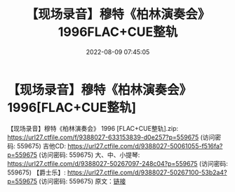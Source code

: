 ﻿---
title: 【现场录音】穆特《柏林演奏会》1996FLAC+CUE整轨
date: 2022-08-09 07:45:05
categories: 古典音乐、新世纪、纯音雅乐
tags: 纯音雅乐
---
# 【现场录音】穆特《柏林演奏会》1996[FLAC+CUE整轨]

【现场录音】穆特《柏林演奏会》 1996 [FLAC+CUE整轨].zip:
https://url27.ctfile.com/f/9388027-633153839-d0e257?p=559675
(访问密码: 559675)
吉他CD: https://url27.ctfile.com/d/9388027-50061055-f516fa?p=559675
(访问密码: 559675)
大、中、小提琴: https://url27.ctfile.com/d/9388027-50267097-248c04?p=559675
(访问密码: 559675)
【爵士乐】: https://url27.ctfile.com/d/9388027-50267100-53b2a4?p=559675
(访问密码: 559675)
原文：[链接](https://blog.sina.com.cn/s/blog_1647c7e7601030ys1.html)